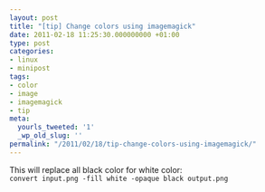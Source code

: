 ```yaml
---
layout: post
title: "[tip] Change colors using imagemagick"
date: 2011-02-18 11:25:30.000000000 +01:00
type: post
categories:
- linux
- minipost
tags:
- color
- image
- imagemagick
- tip
meta:
  yourls_tweeted: '1'
  _wp_old_slug: ''
permalink: "/2011/02/18/tip-change-colors-using-imagemagick/"
---
```

This will replace all black color for white color:  
`convert input.png -fill white -opaque black output.png`

